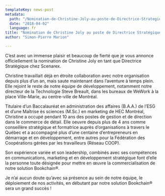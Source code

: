 ```yaml
---
templateKey: news-post
metadata:
  path: "/Nomination-de-Christine-Joly-au-poste-de-Directrice-Strategique"
  date: "2018-04-02"
  language: fr
title: "Nomination de Christine Joly au poste de Directrice Stratégique"
author: "Simon-Pierre Marion"

---
```


C’est avec un immense plaisir et beaucoup de fierté que je vous annonce officiellement la nomination de Christine Joly en tant que Directrice Stratégique chez Scenarex.

Christine travaillait déjà en étroite collaboration avec notre organisation depuis plus d’un an, mais saute maintenant dans l’aventure à temps plein.
Elle rejoint le reste de notre équipe de développement, notamment notre directeur de la Technologie Steve Breault, dans les bureaux de WeWork à la place Ville-Marie, au centre-ville de Montréal.

Titulaire d’un Baccalauréat en administration des affaires (B.A.A.) de l’ESG et d’une Maîtrise ès sciences (M.Sc.) en marketing de HEC Montréal, Christine a occupé pendant 10 ans des postes de gestion et de direction dans le commerce de détail. Elle oeuvre depuis plus de 4 ans comme conseillère stratégique et formatrice auprès d’organisations à travers le Québec et a accompagné plus d’une centaine d’entrepreneurs en démarrage et en développement, entre autres pour la Fédération des Coopérations gérées par les travailleurs (Réseau COOP).

Son expérience variée et son leadership, combinés avec ses compétences en communications, marketing et en développement stratégique font d’elle la personne toute désignée pour mettre en œuvre la commercialisation de notre solution Bookchain®.

Je n’ai aucun doute qu’avec sa présence au sein de notre équipe, le déploiement de nos activités, en débutant par notre solution Bookchain® sera un grand succès !
